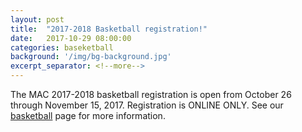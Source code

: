 ```yaml
---
layout: post
title:  "2017-2018 Basketball registration!"
date:   2017-10-29 08:00:00
categories: baseketball
background: '/img/bg-background.jpg'
excerpt_separator: <!--more-->
---
```

The MAC 2017-2018 basketball registration is open from October 26 through November 15, 2017. Registration is ONLINE ONLY. See our [basketball](/basketball) page for more information.